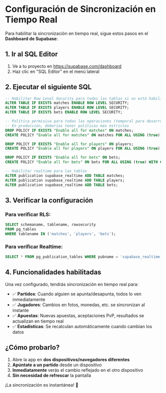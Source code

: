 # Configuración de Sincronización en Tiempo Real

Para habilitar la sincronización en tiempo real, sigue estos pasos en el **Dashboard de Supabase**:

## 1. Ir al SQL Editor

1. Ve a tu proyecto en https://supabase.com/dashboard
2. Haz clic en "SQL Editor" en el menú lateral

## 2. Ejecutar el siguiente SQL

```sql
-- Habilitar Row Level Security para todas las tablas si no está habilitado
ALTER TABLE IF EXISTS matches ENABLE ROW LEVEL SECURITY;
ALTER TABLE IF EXISTS players ENABLE ROW LEVEL SECURITY;
ALTER TABLE IF EXISTS bets ENABLE ROW LEVEL SECURITY;

-- Política permisiva para todas las operaciones (temporal para desarrollo)
-- En producción, deberías tener políticas más estrictas
DROP POLICY IF EXISTS "Enable all for matches" ON matches;
CREATE POLICY "Enable all for matches" ON matches FOR ALL USING (true) WITH CHECK (true);

DROP POLICY IF EXISTS "Enable all for players" ON players;
CREATE POLICY "Enable all for players" ON players FOR ALL USING (true) WITH CHECK (true);

DROP POLICY IF EXISTS "Enable all for bets" ON bets;
CREATE POLICY "Enable all for bets" ON bets FOR ALL USING (true) WITH CHECK (true);

-- Habilitar realtime para las tablas
ALTER publication supabase_realtime ADD TABLE matches;
ALTER publication supabase_realtime ADD TABLE players;
ALTER publication supabase_realtime ADD TABLE bets;
```

## 3. Verificar la configuración

### Para verificar RLS:
```sql
SELECT schemaname, tablename, rowsecurity 
FROM pg_tables 
WHERE tablename IN ('matches', 'players', 'bets');
```

### Para verificar Realtime:
```sql
SELECT * FROM pg_publication_tables WHERE pubname = 'supabase_realtime';
```

## 4. Funcionalidades habilitadas

Una vez configurado, tendrás sincronización en tiempo real para:

- ✅ **Partidos**: Cuando alguien se apunta/desapunta, todos lo ven inmediatamente
- ✅ **Jugadores**: Cambios en fotos, monedas, etc. se sincronizan al instante
- ✅ **Apuestas**: Nuevas apuestas, aceptaciones PvP, resultados se actualizan en tiempo real
- ✅ **Estadísticas**: Se recalculan automáticamente cuando cambian los datos

## ¿Cómo probarlo?

1. Abre la app en **dos dispositivos/navegadores diferentes**
2. **Apúntate a un partido** desde un dispositivo
3. **Inmediatamente** verás el cambio reflejado en el otro dispositivo
4. **Sin necesidad de refrescar** la pantalla

¡La sincronización es instantánea! 🚀

